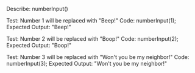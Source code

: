 Describe: numberInput()

Test: Number 1 will be replaced with "Beep!"
Code: numberInput(1);
Expected Output: "Beep!"

Test: Number 2 will be replaced with "Boop!"
Code: numberInput(2);
Expected Output: "Boop!"

Test: Number 3 will be replaced with "Won't you be my neighbor!"
Code: numberInput(3);
Expected Output: "Won't you be my neighbor!"